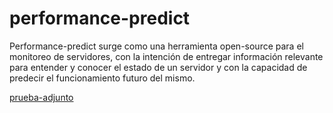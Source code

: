 # performance-predict
Performance-predict surge como una herramienta open-source para el monitoreo de servidores, con la intención de entregar información relevante para entender y conocer el estado de un servidor y con la capacidad de predecir el funcionamiento futuro del mismo.


[prueba-adjunto](https://github.com/pab-1984/performance-predict/blob/main/.ipynb_checkpoints/procesos-checkpoint.ipynb)
